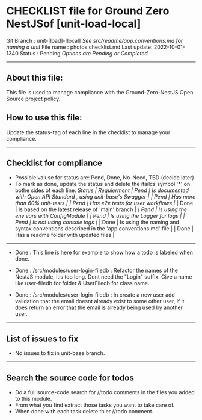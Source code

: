 #  CHECKLIST file for Ground Zero NestJSof [unit-load-local] 

Git Branch : unit-[load]-[local] *See src/readme/app.conventions.md for naming a unit*
File name  : photos.checklist.md
Last update: 2022-10-01-1340
Status     : Pending  *Options are Pending or Completed*


-----------------------------------------------------------

## About this file:
This file is used to manage compliance with the Ground-Zero-NestJS Open Source project policy.

## How to use this file:
Update the status-tag of each line in the checklist to manage your compliance.


-----------------------------------------------------------
## Checklist for compliance
- Possible valuse for status are: Pend, Done, No-Need, TBD (decide later)
- To mark as done, update the status and delete the itailcs symbol '*' on bothe sides of each line.
*Status |    Requierment*
*| Pend | Is documented with Open API Standard , using unit-base's Swagger |*
*| Pend | Has more than 60% unit-tests                                     |*
*| Pend | Has e2e tests for user workflows                                 |*
| Done | Is based on the latest release of 'main' branch                  |
*| Pend | Is using the env vars with ConfigModule                          |*
*| Pend | Is using the Logger for logs                                     |*
*| Pend | Is not using console logs                                        |*
| Done | Is using the naming and syntax conventions described in the 'app.conventions.md' file  |
| Done | Has a readme folder with updated files                           |


-----------------------------------------------------------
- Done : This line is here for example to show how a todo is labeled when done.

- Done : /src/modules/user-login-filedb : Refactor the names of the NestJS module, itis too long. Dont need the 
        "Login" suffix. Give a name like user-filedb for folder & UserFiledb for class name.

- Done : /src/modules/user-login-filedb : In create a new user add validation that the email doesnt already exist
         to some other user, if it does return an error that the email is already being used by another user.

-----------------------------------------------------------
## List of issues to fix
- No issues to fix in unit-base branch.

-----------------------------------------------------------
## Search the source code for todos
- Do a full source-code search for //todo comments in the files you added to this module.
- From what you find extract those tasks you want to take care of.
- When done with each task delete thier //todo comment.